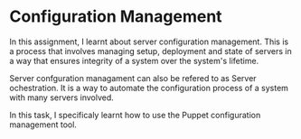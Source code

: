 # Configuration Management

In this assignment, I learnt about server configuration management. This is a process that involves managing setup, deployment and state of servers in a way that ensures integrity of a system over the system's lifetime.

Server confguration managament can also be refered to as Server ochestration. It is a way to automate the configuration process of a system with many servers involved.

In this task, I specificaly learnt how to use the Puppet configuration management tool.
